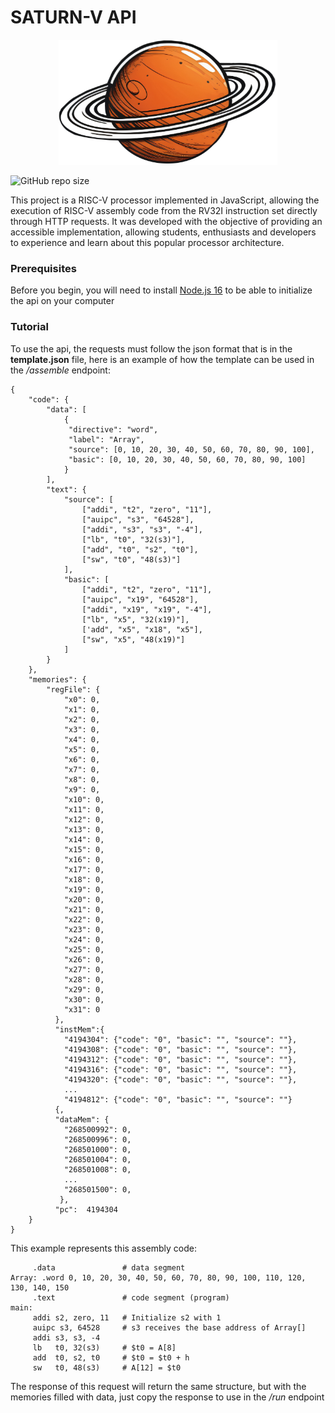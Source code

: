 # SATURN-V API

<p align="center">
    <img src="imgs/logos/saturn.png" alt="saturnv-logo" width="350" height="200">
</p>

![GitHub repo size](https://img.shields.io/github/repo-size/eduardoMichell/saturnv-api?label=Repo%20Size)

This project is a RISC-V processor implemented in JavaScript, allowing the execution of RISC-V assembly code from the RV32I instruction set directly through HTTP requests. It was developed with the objective of providing an accessible implementation, allowing students, enthusiasts and developers to experience and learn about this popular processor architecture.

### Prerequisites
Before you begin, you will need to install [Node.js 16](https://nodejs.org/en/) to be able to initialize the api on your computer

### Tutorial
To use the api, the requests must follow the json format that is in the **template.json** file, here is an example of how the template can be used in the */assemble* endpoint:

    {
        "code": {
            "data": [
                {
                 "directive": "word",
                 "label": "Array", 
                 "source": [0, 10, 20, 30, 40, 50, 60, 70, 80, 90, 100], 
                 "basic": [0, 10, 20, 30, 40, 50, 60, 70, 80, 90, 100]
                }
            ],
            "text": {
                "source": [
                    ["addi", "t2", "zero", "11"],
                    ["auipc", "s3", "64528"],
                    ["addi", "s3", "s3", "-4"],
                    ["lb", "t0", "32(s3)"],
                    ["add", "t0", "s2", "t0"],
                    ["sw", "t0", "48(s3)"]
                ],
                "basic": [
                    ["addi", "t2", "zero", "11"],
                    ["auipc", "x19", "64528"],
                    ["addi", "x19", "x19", "-4"],
                    ["lb", "x5", "32(x19)"],
                    ['add", "x5", "x18", "x5"],
                    ["sw", "x5", "48(x19)"]
                ]
            }  
        },
        "memories": {
            "regFile": {
                "x0": 0,
                "x1": 0,
                "x2": 0,
                "x3": 0,
                "x4": 0,
                "x5": 0,
                "x6": 0,
                "x7": 0,
                "x8": 0,
                "x9": 0,
                "x10": 0,
                "x11": 0,
                "x12": 0,
                "x13": 0,
                "x14": 0,
                "x15": 0,
                "x16": 0,
                "x17": 0,
                "x18": 0,
                "x19": 0,
                "x20": 0,
                "x21": 0,
                "x22": 0,
                "x23": 0,
                "x24": 0,
                "x25": 0,
                "x26": 0,
                "x27": 0,
                "x28": 0,
                "x29": 0,
                "x30": 0,
                "x31": 0
              },
              "instMem":{
                "4194304": {"code": "0", "basic": "", "source": ""},
                "4194308": {"code": "0", "basic": "", "source": ""},
                "4194312": {"code": "0", "basic": "", "source": ""},
                "4194316": {"code": "0", "basic": "", "source": ""},
                "4194320": {"code": "0", "basic": "", "source": ""},
                ...
                "4194812": {"code": "0", "basic": "", "source": ""}
              {,
              "dataMem": {
                "268500992": 0,
                "268500996": 0,
                "268501000": 0,
                "268501004": 0,
                "268501008": 0,
                ...
                "268501500": 0,
               },
              "pc":  4194304
        }
    }


This example represents this assembly code:

         .data               # data segment
    Array: .word 0, 10, 20, 30, 40, 50, 60, 70, 80, 90, 100, 110, 120, 130, 140, 150
         .text               # code segment (program)
    main:    
         addi s2, zero, 11   # Initialize s2 with 1
         auipc s3, 64528     # s3 receives the base address of Array[]
         addi s3, s3, -4                    
         lb   t0, 32(s3)     # $t0 = A[8]
         add  t0, s2, t0     # $t0 = $t0 + h
         sw   t0, 48(s3)     # A[12] = $t0


The response of this request will return the same structure, but with the memories filled with data, just copy the response to use in the */run* endpoint